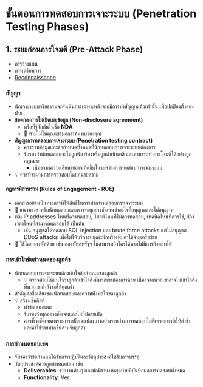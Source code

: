 
# ขั้นตอนการทดสอบการเจาะระบบ (Penetration Testing Phases)

## 1. ระยะก่อนการโจมตี (Pre-Attack Phase)

- การวางแผน
- การเตรียมการ
- [Reconnaissance](./hacking-stages.md#1-reconnaissance)

### สัญญา

- นักเจาะระบบจริยธรรมจะดำเนินการเฉพาะหลังจากมีการทำสัญญาแล้วเท่านั้น เพื่อปกป้องทั้งสองฝ่าย
- **ข้อตกลงการไม่เปิดเผยข้อมูล (Non-disclosure agreement)**
  - หรือที่รู้จักกันในชื่อ **NDA**
  - 📝 ห้ามไม่ให้คุณแชร์ผลการค้นพบของคุณ
- **สัญญาการทดสอบการเจาะระบบ (Penetration testing contract)**
  - ควรรวมข้อมูลและข้อกำหนดทั้งหมดที่นักทดสอบการเจาะระบบต้องการ
  - รับรองว่านักทดสอบจะไม่ถูกฟ้องร้องหรือถูกดำเนินคดี และสามารถทำการโจมตีได้อย่างถูกกฎหมาย
    - เนื่องจากความเสียหายอาจเกิดขึ้นในระหว่างการทดสอบการเจาะระบบ
- 💡 ควรที่จะผ่านการตรวจสอบโดยทนายความ

#### กฎการมีส่วนร่วม (Rules of Engagement - ROE)

- เอกสารอย่างเป็นทางการที่ให้สิทธิ์ในการทำการทดสอบการเจาะระบบ
- 📝 แนวทางสำหรับนักทดสอบและควรระบุอย่างชัดเจนว่าอะไรที่อนุญาตและไม่อนุญาต
- เช่น IP addresses ไหนที่ควรทดสอบ, โฮสต์ไหนที่ไม่ควรทดสอบ, เทคนิคไหนที่ควรใช้, ช่วงเวลาไหนที่สามารถทดสอบได้ เป็นต้น
  - เช่น อนุญาตให้ทดสอบ SQL injection และ brute force attacks แต่ไม่อนุญาต DDoS attacks เพื่อไม่ให้บริการหยุดชะงักหรือเพิ่มค่าใช้จ่ายเครือข่าย
- 🤗 ใช้โดยกองทัพด้วย เช่น กองทัพสหรัฐฯ ไม่สามารถยิงใครได้หากไม่มีการยิงตอบโต้

### การเข้าใจข้อกำหนดของลูกค้า

- นักทดสอบการเจาะระบบต้องเข้าใจข้อกำหนดของลูกค้า
  - 💡 ตรวจสอบให้แน่ใจว่าลูกค้าเข้าใจสิ่งที่พวกเขาต้องการด้วย เนื่องจากพวกเขาอาจไม่เข้าใจสิ่งที่พวกเขากำลังขอให้คุณทำ
- สำคัญต่อชื่อเสียงของนักทดสอบและความพึงพอใจของลูกค้า
- 💡 สร้างเช็คลิสต์
  - ทำข้อเสนอแนะ
  - รับรองว่าทุกอย่างชัดเจนและไม่มีปลายเปิด
  - ควรที่จะชัดเจนเพราะการเปลี่ยนแปลงบางอย่างระหว่างการทดสอบไม่ดีเพราะจะทำให้ล่าช้าและค่าใช้จ่ายมากขึ้นสำหรับลูกค้า

### การกำหนดขอบเขต

- รับรองว่าข้อกำหนดได้รับการปฏิบัติและวัตถุประสงค์ได้รับการบรรลุ
- วัตถุประสงค์ควรถูกกำหนดก่อน เช่น
  - **Deliverables**: รายงานต่างๆ และมักมีรายงานสุดท้ายที่บันทึกผลการทดสอบทั้งหมด
  - **Functionality**: Ver
